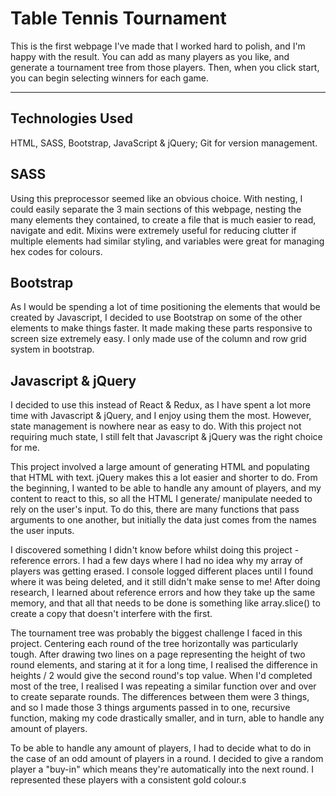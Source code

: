 # Table Tennis Tournament

This is the first webpage I've made that I worked hard to polish, and I'm happy with the result. You can add as many players as you like, and generate a tournament tree from those players. Then, when you click start, you can begin selecting winners for each game.

--- 

## Technologies Used
HTML, SASS, Bootstrap, JavaScript & jQuery; Git for version management.


## SASS
Using this preprocessor seemed like an obvious choice. With nesting, I could easily separate the 3 main sections of this webpage, nesting the many elements they contained, to create a file that is much easier to read, navigate and edit. Mixins were extremely useful for reducing clutter if multiple elements had similar styling, and variables were great for managing hex codes for colours.

## Bootstrap
As I would be spending a lot of time positioning the elements that would be created by Javascript, I decided to use Bootstrap on some of the other elements to make things faster. It made making these parts responsive to screen size extremely easy. I only made use of the column and row grid system in bootstrap.

## Javascript & jQuery
I decided to use this instead of React & Redux, as I have spent a lot more time with Javascript & jQuery, and I enjoy using them the most. However, state management is nowhere near as easy to do. With this project not requiring much state, I still felt that Javascript & jQuery was the right choice for me.

This project involved a large amount of generating HTML and populating that HTML with text. jQuery makes this a lot easier and shorter to do. From the beginning, I wanted to be able to handle any amount of players, and my content to react to this, so all the HTML I generate/ manipulate needed to rely on the user's input. To do this, there are many functions that pass arguments to one another, but initially the data just comes from the names the user inputs.

I discovered something I didn't know before whilst doing this project - reference errors. I had a few days where I had no idea why my array of players was getting erased. I console logged different places until I found where it was being deleted, and it still didn't make sense to me! After doing research, I learned about reference errors and how they take up the same memory, and that all that needs to be done is something like array.slice() to create a copy that doesn't interfere with the first. 

The tournament tree was probably the biggest challenge I faced in this project. Centering each round of the tree horizontally was particularly tough. After drawing two lines on a page representing the height of two round elements, and staring at it for a long time, I realised the difference in heights / 2 would give the second round's top value. When I'd completed most of the tree, I realised I was repeating a similar function over and over to create separate rounds. The differences between them were 3 things, and so I made those 3 things arguments passed in to one, recursive function, making my code drastically smaller, and in turn, able to handle any amount of players.

To be able to handle any amount of players, I had to decide what to do in the case of an odd amount of players in a round. I decided to give a random player a "buy-in" which means they're automatically into the next round. I represented these players with a consistent gold colour.s